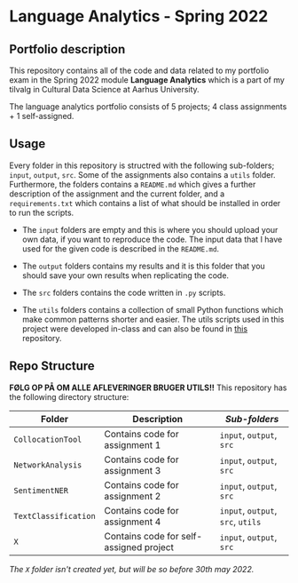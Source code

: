 # Language Analytics - Spring 2022 

## Portfolio description
This repository contains all of the code and data related to my portfolio exam in the Spring 2022 module **Language Analytics** which is a part of my tilvalg in Cultural Data Science at Aarhus University.  

The language analytics portfolio consists of 5 projects; 4 class assignments + 1 self-assigned.


## Usage
Every folder in this repository is structred with the following sub-folders; ```input```, ```output```, ```src```. Some of the assignments also contains a ```utils``` folder.   
Furthermore, the folders contains a ```README.md``` which gives a further description of the assignment and the current folder, and a ```requirements.txt``` which contains a list of what should be installed in order to run the scripts.  

- The ```input``` folders are empty and this is where you should upload your own data, if you want to reproduce the code. The input data that I have used for the given code is described in the ```README.md```.

- The ```output``` folders contains my results and it is this folder that you should save your own results when replicating the code. 

- The ```src``` folders contains the code written in ```.py``` scripts. 

- The ```utils``` folders contains a collection of small Python functions which make common patterns shorter and easier. The utils scripts used in this project were developed in-class and can also be found in [this](https://github.com/CDS-AU-DK/cds-visual.git) repository. 


## Repo Structure  
**FØLG OP PÅ OM ALLE AFLEVERINGER BRUGER UTILS!!** 
This repository has the following directory structure:  


| **Folder** | **Description** | *Sub-folders* |
| ----------- | ----------- | ----------- | 
| ```CollocationTool``` | Contains code for assignment 1 | ```input```, ```output```, ```src``` |
| ```NetworkAnalysis``` | Contains code for assignment 3 | ```input```, ```output```, ```src``` |
| ```SentimentNER``` | Contains code for assignment 2 | ```input```, ```output```, ```src``` |
| ```TextClassification``` | Contains code for assignment 4 | ```input```, ```output```, ```src```, ```utils``` |
| ``` X ``` | Contains code for self-assigned project | ```input```, ```output```, ```src``` |

*The ```X``` folder isn't created yet, but will be so before 30th may 2022.*

